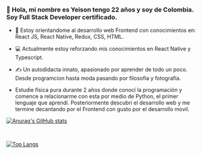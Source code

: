 ### 👋 Hola, mi nombre es Yeison tengo 22 años y soy de Colombia. Soy Full Stack Developer certificado.

- 🎨 Estoy orientandome al desarrollo web Frontend con conocimientos en: React JS, React Native, Redux, CSS, HTML.

- 💻 Actualmente estoy reforzando mis conocimientos en React Native y Typescript.

- ✍️ Un autodidacta innato, apasionado por aprender de todo un poco. Desde programcion hasta moda pasando por filosofia y fotografía.

- Estudie física pura durante 2 años donde conocí la programación y comence a relacionarme con esta por medio de Python, el primer lenguaje que aprendí. Posteriormente descubrí el desarrollo web y me termine decantando por el Frontend con gusto por el desarrollo movil.

[![Anurag's GitHub stats](https://github-readme-stats.vercel.app/api?username=soyeison&show_icons=true&theme=dark)](https://github.com/anuraghazra/github-readme-stats) 

<br>

[![Top Langs](https://github-readme-stats.vercel.app/api/top-langs/?username=soyeison&layout=compact)](https://github.com/anuraghazra/github-readme-stats)





<!--
**soyeison/soyeison** is a ✨ _special_ ✨ repository because its `README.md` (this file) appears on your GitHub profile.

Here are some ideas to get you started:

- 🔭 I’m currently working on ...
- 🌱 I’m currently learning ...
- 👯 I’m looking to collaborate on ...
- 🤔 I’m looking for help with ...
- 💬 Ask me about ...
- 📫 How to reach me: ...
- 😄 Pronouns: ...
- ⚡ Fun fact: ...
-->
